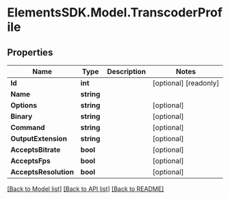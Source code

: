 # ElementsSDK.Model.TranscoderProfile

## Properties

Name | Type | Description | Notes
------------ | ------------- | ------------- | -------------
**Id** | **int** |  | [optional] [readonly] 
**Name** | **string** |  | 
**Options** | **string** |  | [optional] 
**Binary** | **string** |  | [optional] 
**Command** | **string** |  | [optional] 
**OutputExtension** | **string** |  | [optional] 
**AcceptsBitrate** | **bool** |  | [optional] 
**AcceptsFps** | **bool** |  | [optional] 
**AcceptsResolution** | **bool** |  | [optional] 

[[Back to Model list]](../#documentation-for-models) [[Back to API list]](../#documentation-for-api-endpoints) [[Back to README]](../)

